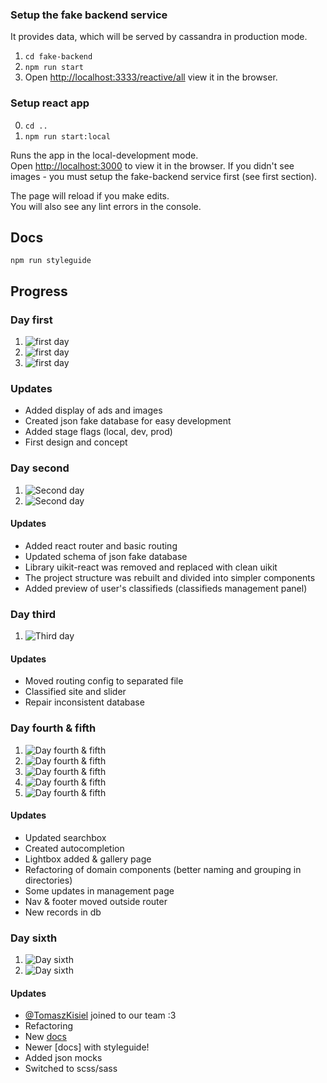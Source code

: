 ### Setup the fake backend service
It provides data, which will be served by cassandra in production mode.
1. `cd fake-backend`
2. `npm run start`
3. Open [http://localhost:3333/reactive/all](http://localhost:3333/reactive/all) view it in the browser.

### Setup react app
0. `cd ..`
1. `npm run start:local`

Runs the app in the local-development mode.<br />
Open [http://localhost:3000](http://localhost:3000) to view it in the browser. If you didn't see images - you must setup the fake-backend service first (see first section).

The page will reload if you make edits.<br />
You will also see any lint errors in the console.

## Docs 
```npm run styleguide```


## Progress
### Day first
1. ![first day](./screenshots/21-05-2020-1.png "First day")
2. ![first day](./screenshots/21-05-2020-2.png "First day")
3. ![first day](./screenshots/21-05-2020-3.png "First day")
### Updates
- Added display of ads and images
- Created json fake database for easy development
- Added stage flags (local, dev, prod)
- First design and concept

### Day second
1. ![Second day](./screenshots/23-05-2020-1.png "Second day")
2. ![Second day](./screenshots/23-05-2020-2.png "Second day")
#### Updates
- Added react router and basic routing
- Updated schema of json fake database
- Library uikit-react was removed and replaced with clean uikit
- The project structure was rebuilt and divided into simpler components
- Added preview of user's classifieds (classifieds management panel)


### Day third
1. ![Third day](./screenshots/24-05-2020-1.png "Third day")
#### Updates
- Moved routing config to separated file
- Classified site and slider
- Repair inconsistent database

### Day fourth & fifth
1. ![Day fourth & fifth](./screenshots/29-05-2020-1.png "Day fourth & fifth")
2. ![Day fourth & fifth](./screenshots/29-05-2020-2.png "Day fourth & fifth")
3. ![Day fourth & fifth](./screenshots/29-05-2020-3.png "Day fourth & fifth")
4. ![Day fourth & fifth](./screenshots/29-05-2020-4.png "Day fourth & fifth")
5. ![Day fourth & fifth](./screenshots/29-05-2020-5.png "Day fourth & fifth")
#### Updates
- Updated searchbox
- Created autocompletion
- Lightbox added &amp; gallery page
- Refactoring of domain components (better naming and grouping in directories)
- Some updates in management page
- Nav & footer moved outside router 
- New records in db


### Day sixth
1. ![Day sixth](./screenshots/30-05-2020-1.png "sixth")
2. ![Day sixth](./screenshots/30-05-2020-2.png "sixth")
#### Updates
- [@TomaszKisiel](https://github.com/TomaszKisiel) joined to our team :3
- Refactoring
- New [docs]( https://github.com/evilghostgirl/locally-frontend-web/tree/master/docs)
- Newer [docs] with styleguide!
- Added json mocks
- Switched to scss/sass